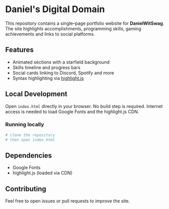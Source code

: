 # Daniel's Digital Domain

This repository contains a single–page portfolio website for **DanielWitSwag**. The site highlights accomplishments, programming skills, gaming achievements and links to social platforms.

## Features
- Animated sections with a starfield background
- Skills timeline and progress bars
- Social cards linking to Discord, Spotify and more
- Syntax highlighting via [highlight.js](https://highlightjs.org)

## Local Development
Open `index.html` directly in your browser. No build step is required. Internet access is needed to load Google Fonts and the highlight.js CDN.

### Running locally
```bash
# clone the repository
# then open index.html
```

## Dependencies
- Google Fonts
- highlight.js (loaded via CDN)

## Contributing
Feel free to open issues or pull requests to improve the site.

